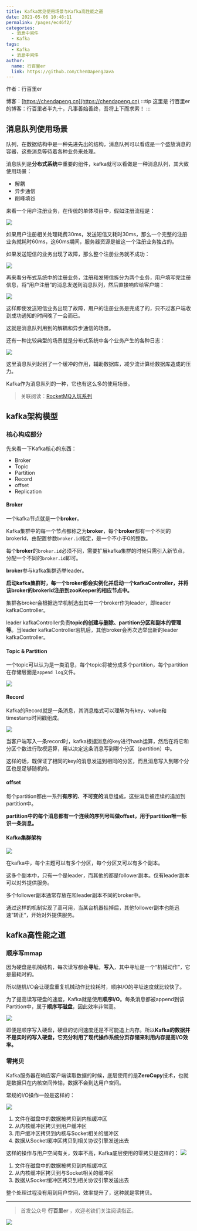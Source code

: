 ```yaml
---
title: Kafka常见使用场景与Kafka高性能之道
date: 2021-05-06 10:48:11
permalink: /pages/ec46f2/
categories: 
  - 消息中间件
  - Kafka
tags: 
  - Kafka
  - 消息中间件
author: 
  name: 行百里er
  link: https://github.com/ChenDapengJava
---
```


作者：行百里er

博客：[https://chendapeng.cn](https://chendapeng.cn)
:::tip
这里是 行百里er 的博客：行百里者半九十，凡事善始善终，吾将上下而求索！
:::


## 消息队列使用场景

队列，在数据结构中是一种先进先出的结构，消息队列可以看成是一个盛放消息的容器，这些消息等待着各种业务来处理。

消息队列是**分布式系统**中重要的组件，kafka就可以看做是一种消息队列，其大致使用场景：

- 解耦
- 异步通信
- 削峰填谷

来看一个用户注册业务，在传统的单体项目中，假如注册流程是：

![](https://p3-juejin.byteimg.com/tos-cn-i-k3u1fbpfcp/c8c07ced2ead49d69eb6a54d63fb5759~tplv-k3u1fbpfcp-zoom-1.image)


如果用户注册相关处理耗费30ms，发送短信又耗时30ms，那么一个完整的注册业务就耗时60ms，这60ms期间，服务器资源是被这一个注册业务独占的。

如果发送短信的业务出现了故障，那么整个注册业务就不成功：

![](https://p3-juejin.byteimg.com/tos-cn-i-k3u1fbpfcp/65b84953585b462aae8c32b2fa13111b~tplv-k3u1fbpfcp-zoom-1.image)


再来看分布式系统中的注册业务，注册和发短信拆分为两个业务，用户填写完注册信息，将“用户注册”的消息发送到消息队列，然后直接响应给客户端：

![](https://p3-juejin.byteimg.com/tos-cn-i-k3u1fbpfcp/34e21456de004506b1483ce1b166aac6~tplv-k3u1fbpfcp-zoom-1.image)


这样即使发送短信业务出现了故障，用户的注册业务是完成了的，只不过客户端收到成功通知的时间晚了一会而已。

这就是消息队列用到的解耦和异步通信的场景。

还有一种比较典型的场景就是分布式系统中各个业务产生的各种日志：

![](https://p3-juejin.byteimg.com/tos-cn-i-k3u1fbpfcp/339b8d13660d42328f53e4d1b4a52acc~tplv-k3u1fbpfcp-zoom-1.image)


这里消息队列起到了一个缓冲的作用，辅助数据库，减少流计算给数据库造成的压力。

Kafka作为消息队列的一种，它也有这么多的使用场景。

> 关联阅读：[RocketMQ入坑系列](http://mp.weixin.qq.com/s?__biz=MzI1MDU1MjkxOQ==&mid=100002575&idx=1&sn=2445ee614860b2e237b951be60f9dcce&chksm=69813c375ef6b52115dfd8b7e8f4d59f491711306e0277f45908dee0deff3fc515d05ed019f5#rd)

## kafka架构模型

### 核心构成部分

先来看一下Kafka核心的东西：
- Broker
- Topic
- Partition
- Record
- offset
- Replication

#### Broker

一个kafka节点就是一个**broker**。

Kafka集群中的每一个节点都称之为**broker**，每个**broker**都有一个不同的brokerId，由配置参数`broker.id`指定，是一个不小于0的整数。

每个**broker**的`broker.id`必须不同，需要扩展kafka集群的时候只需引入新节点，分配一个不同的`broker.id`即可。

**broker**参与kafka集群选举leader。

**启动kafka集群时，每一个broker都会实例化并启动一个kafkaController，并将该broker的brokerId注册到zooKeeper的相应节点中。**

集群各broker会根据选举机制选出其中一个broker作为leader，即leader kafkaController。

leader kafkaController负责**topic的创建与删除、partition分区和副本的管理等**。当leader kafkaController宕机后，其他broker会再次选举出新的leader kafkaController。

#### Topic & Partition

一个topic可以认为是一类消息，每个topic将被分成多个partition，每个partition在存储层面是`append log`文件。

![](https://p3-juejin.byteimg.com/tos-cn-i-k3u1fbpfcp/58f37daa5b6c4137802861371500664a~tplv-k3u1fbpfcp-zoom-1.image)


#### Record

Kafka的Record就是一条消息，其消息格式可以理解为有key、value和timestamp时间戳组成。

![](https://p3-juejin.byteimg.com/tos-cn-i-k3u1fbpfcp/6814135eb77d48108c4d3924aa85b30f~tplv-k3u1fbpfcp-zoom-1.image)

当客户端写入一条record时，kafka根据消息的key进行hash运算，然后在将它和分区个数进行取模运算，用以决定这条消息写到哪个分区（partition）中。

这样的话，既保证了相同的key的消息发送到相同的分区，而且消息写入到哪个分区也是足够随机的。

#### offset

每个partition都由一系列**有序的**、**不可变的**消息组成，这些消息被连续的追加到partition中。

**partition中的每个消息都有一个连续的序列号叫做offset，用于partition唯一标识一条消息。**

#### Kafka集群架构

![](https://p3-juejin.byteimg.com/tos-cn-i-k3u1fbpfcp/101924344da34ea0ae665d753d3a1241~tplv-k3u1fbpfcp-zoom-1.image)

在kafka中，每个主题可以有多个分区，每个分区又可以有多个副本。

这多个副本中，只有一个是leader，而其他的都是follower副本。仅有leader副本可以对外提供服务。

多个follower副本通常存放在和leader副本不同的broker中。

通过这样的机制实现了高可用，当某台机器挂掉后，其他follower副本也能迅速”转正“，开始对外提供服务。


## kafka高性能之道

### 顺序写mmap

因为硬盘是机械结构，每次读写都会**寻址**，**写入**，其中寻址是一个“机械动作”，它是最耗时的。

所以随机I/O会让硬盘重复机械动作比较耗时，顺序I/O的寻址速度就比较快了。

为了提高读写硬盘的速度，Kafka就是使用**顺序I/O**。每条消息都被append到该Partition中，属于**顺序写磁盘**，因此效率非常高。

![](https://p3-juejin.byteimg.com/tos-cn-i-k3u1fbpfcp/2ea37be2424640b3a619f42a43f915a5~tplv-k3u1fbpfcp-zoom-1.image)

即便是顺序写入硬盘，硬盘的访问速度还是不可能追上内存。所以**Kafka的数据并不是实时的写入硬盘，它充分利用了现代操作系统分页存储来利用内存提高I/O效率。**

### 零拷贝

Kafka服务器在响应客户端读取数据的时候，底层使用的是**ZeroCopy**技术，也就是数据只在内核空间传输，数据不会到达用户空间。

常规的I/O操作一般是这样的：

![](https://p3-juejin.byteimg.com/tos-cn-i-k3u1fbpfcp/b5f619690bef4289ab5cf0e373d68dc8~tplv-k3u1fbpfcp-zoom-1.image)


1. 文件在磁盘中的数据被拷贝到内核缓冲区
2. 从内核缓冲区拷贝到用户缓冲区
3. 用户缓冲区拷贝到内核与Socket相关的缓冲区
4. 数据从Socket缓冲区拷贝到相关协议引擎发送出去

这样的操作与用户空间有关，效率不高，Kafka底层使用的零拷贝是这样的：
![](https://p3-juejin.byteimg.com/tos-cn-i-k3u1fbpfcp/9c646a38f4a544418d87f0e44b1ba4b3~tplv-k3u1fbpfcp-zoom-1.image)

1. 文件在磁盘中的数据被拷贝到内核缓冲区
2. 从内核缓冲区拷贝到与Socket相关的缓冲区
3. 数据从Socket缓冲区拷贝到相关协议引擎发送出去

整个处理过程没有用到用户空间，效率提升了，这种就是零拷贝。

---
> 首发公众号 **行百里er** ，欢迎老铁们关注阅读指正。

![](https://chendapeng.cn/images/about/wxqrcode.png)

